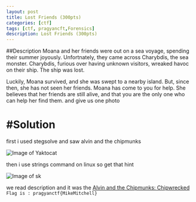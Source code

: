```yaml
---
layout: post
title: Lost Friends (300pts)
categories: [ctf]
tags: [ctf, pragyancft,Forensics]
description: Lost Friends (300pts)
---
```

##Description
Moana and her friends were out on a sea voyage, spending their summer joyously.
Unfortnately, they came across Charybdis, the sea monster. Charybdis, furious over having
unknown visitors, wreaked havoc on their ship. The ship was lost.

Luckily, Moana survived, and she was swept to a nearby island. But, since then, she has not seen her
friends. Moana has come to you for help. She believes that her friends are still alive, and that you are the
only one who can help her find them.
and give us one photo



#Solution
===


first i used stegsolve and saw alvin and the chipmunks

![Image of Yaktocat](https://1.bp.blogspot.com/-DFP8gu-6O-E/WLu-75F0Y5I/AAAAAAAABdQ/e1huGAjCVIEKtwNUFM9EMq1ww2JV4M8nQCLcB/s320/bodlogo4.png)

then i use strings command on linux so get that hint

![Image of sk](https://4.bp.blogspot.com/-74UY9Nd8zh0/WLu_4pCcFxI/AAAAAAAABdY/XVk4r7eG50kpLoEpORbea6llZ9O3SDEzwCLcB/s320/bodlogo4-2.png)


we read description and it was the  [Alvin and the Chipmunks: Chipwrecked](http://www.imdb.com/title/tt1615918/?ref_=tt_rec_tt)
`Flag is : pragyanctf{MikeMitchell}`
